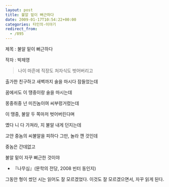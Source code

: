 ```yaml
---
layout: post
title: 불알 밑이 뻐근하다
date: 2009-01-17T10:54:22+00:00
categories: 타인의-이야기
redirect_from:
  - /895
---
```




제목 : 불알 밑이 뻐근하다

작자 : 박제영

> 나이 마흔에 직장도 처자식도 벗어버리고

출가한 친구하고 새벽까지 술을 마시다 잠들었는데

꿈에서도 이 땡중이랑 술을 마시는데

몽중취중 넌 미친놈이여 씨부렁거렸는데

이 땡중, 불알 두 쪽마저 벗어버린다며

옜다 니 다 가져라, 지 불알 내게 던지는데

고얀 중놈의 씨불알을 피하다 그만, 놀라 깬 것인데

중놈은 간데없고

불알 밑이 자꾸 뻐근한 것이야

- 『나무심』(문학의 전당, 2008 빈터 동인지)

그동안 형이 썼던 시는 읽어도 잘 모르겠었다. 이것도 잘 모르겠으면서, 자꾸 읽게 된다.
<div id=comments>
</div>
